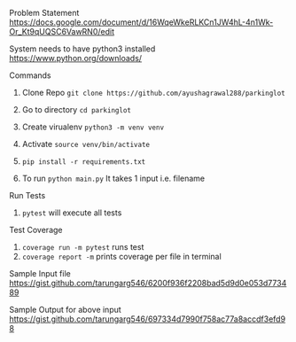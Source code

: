Problem Statement
https://docs.google.com/document/d/16WqeWkeRLKCn1JW4hL-4n1Wk-Or_Kt9qUQSC6VawRN0/edit

System needs to have python3 installed
https://www.python.org/downloads/

Commands
1. Clone Repo ``git clone https://github.com/ayushagrawal288/parkinglot``
2. Go to directory ``cd parkinglot``
   
3. Create virualenv ``python3 -m venv venv``
   
4. Activate ``source venv/bin/activate``
   
5. ``pip install -r requirements.txt``
3. To run ``python main.py``
It takes 1 input i.e. filename

Run Tests
1. ``pytest`` will execute all tests

Test Coverage
1. ``coverage run -m pytest`` runs test
2. ``coverage report -m`` prints coverage per file in terminal

Sample Input file
https://gist.github.com/tarungarg546/6200f936f2208bad5d9d0e053d773489

Sample Output for above input
https://gist.github.com/tarungarg546/697334d7990f758ac77a8accdf3efd98

